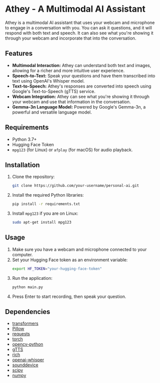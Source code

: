 # Athey - A Multimodal AI Assistant

Athey is a multimodal AI assistant that uses your webcam and microphone to engage in a conversation with you. You can ask it questions, and it will respond with both text and speech. It can also see what you're showing it through your webcam and incorporate that into the conversation.

## Features

*   **Multimodal Interaction:** Athey can understand both text and images, allowing for a richer and more intuitive user experience.
*   **Speech-to-Text:** Speak your questions and have them transcribed into text using OpenAI's Whisper model.
*   **Text-to-Speech:** Athey's responses are converted into speech using Google's Text-to-Speech (gTTS) service.
*   **Webcam Integration:** Athey can see what you're showing it through your webcam and use that information in the conversation.
*   **Gemma-3n Language Model:** Powered by Google's Gemma-3n, a powerful and versatile language model.

## Requirements

*   Python 3.7+
*   Hugging Face Token
*   `mpg123` (for Linux) or `afplay` (for macOS) for audio playback.

## Installation

1.  Clone the repository:
    ```bash
    git clone https://github.com/your-username/personal-ai.git
    ```
2.  Install the required Python libraries:
    ```bash
    pip install -r requirements.txt
    ```
3.  Install `mpg123` if you are on Linux:
    ```bash
    sudo apt-get install mpg123
    ```

## Usage

1.  Make sure you have a webcam and microphone connected to your computer.
2.  Set your Hugging Face token as an environment variable:
    ```bash
    export HF_TOKEN="your-hugging-face-token"
    ```
3.  Run the application:
    ```bash
    python main.py
    ```
4.  Press Enter to start recording, then speak your question.

## Dependencies

*   [transformers](https://pypi.org/project/transformers/)
*   [Pillow](https://pypi.org/project/Pillow/)
*   [requests](https://pypi.org/project/requests/)
*   [torch](https://pypi.org/project/torch/)
*   [opencv-python](https://pypi.org/project/opencv-python/)
*   [gTTS](https://pypi.org/project/gTTS/)
*   [rich](https://pypi.org/project/rich/)
*   [openai-whisper](https://pypi.org/project/openai-whisper/)
*   [sounddevice](https://pypi.org/project/sounddevice/)
*   [scipy](https://pypi.org/project/scipy/)
*   [numpy](https://pypi.org/project/numpy/)

